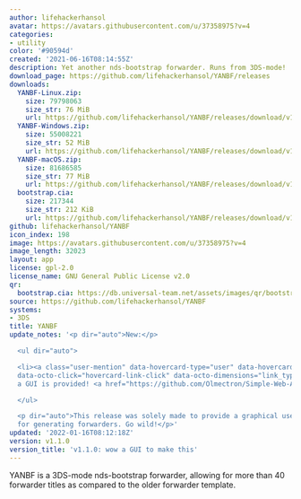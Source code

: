 ```yaml
---
author: lifehackerhansol
avatar: https://avatars.githubusercontent.com/u/37358975?v=4
categories:
- utility
color: '#90594d'
created: '2021-06-16T08:14:55Z'
description: Yet another nds-bootstrap forwarder. Runs from 3DS-mode!
download_page: https://github.com/lifehackerhansol/YANBF/releases
downloads:
  YANBF-Linux.zip:
    size: 79798063
    size_str: 76 MiB
    url: https://github.com/lifehackerhansol/YANBF/releases/download/v1.1.0/YANBF-Linux.zip
  YANBF-Windows.zip:
    size: 55008221
    size_str: 52 MiB
    url: https://github.com/lifehackerhansol/YANBF/releases/download/v1.1.0/YANBF-Windows.zip
  YANBF-macOS.zip:
    size: 81686585
    size_str: 77 MiB
    url: https://github.com/lifehackerhansol/YANBF/releases/download/v1.1.0/YANBF-macOS.zip
  bootstrap.cia:
    size: 217344
    size_str: 212 KiB
    url: https://github.com/lifehackerhansol/YANBF/releases/download/v1.1.0/bootstrap.cia
github: lifehackerhansol/YANBF
icon_index: 198
image: https://avatars.githubusercontent.com/u/37358975?v=4
image_length: 32023
layout: app
license: gpl-2.0
license_name: GNU General Public License v2.0
qr:
  bootstrap.cia: https://db.universal-team.net/assets/images/qr/bootstrap-cia.png
source: https://github.com/lifehackerhansol/YANBF
systems:
- 3DS
title: YANBF
update_notes: '<p dir="auto">New:</p>

  <ul dir="auto">

  <li><a class="user-mention" data-hovercard-type="user" data-hovercard-url="/users/Olmectron/hovercard"
  data-octo-click="hovercard-link-click" data-octo-dimensions="link_type:self" href="https://github.com/Olmectron">@Olmectron</a>:
  a GUI is provided! <a href="https://github.com/Olmectron/Simple-Web-App-GUI-for-YANBF-Generator">https://github.com/Olmectron/Simple-Web-App-GUI-for-YANBF-Generator</a></li>

  </ul>

  <p dir="auto">This release was solely made to provide a graphical user interface
  for generating forwarders. Go wild!</p>'
updated: '2022-01-16T08:12:18Z'
version: v1.1.0
version_title: 'v1.1.0: wow a GUI to make this'
---
```

YANBF is a 3DS-mode nds-bootstrap forwarder, allowing for more than 40 forwarder titles as compared to the older forwarder template.